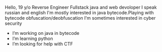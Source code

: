 Hello,
19 y/o
Reverse Engineer
Fullstack java and web devoloper
I speak russian and english
I'm mostly interested in java bytecode.Playing with bytecode obfuscation/deobfuscation
I'm sometimes interested in cyber security
- I’m working on java in bytecode
- I’m learning python
- I’m looking for help with CTF
